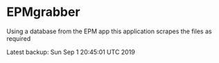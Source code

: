 # EPMgrabber
Using a database from the EPM app this application scrapes the files as required


Latest backup: Sun Sep 1 20:45:01 UTC 2019
